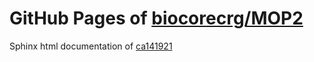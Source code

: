 GitHub Pages of [biocorecrg/MOP2](https://github.com/biocorecrg/MOP2.git)
===
Sphinx html documentation of [ca141921](https://github.com/biocorecrg/MOP2/tree/ca141921fbca3ebfb28f7e68a156cb8a651f5e00)
